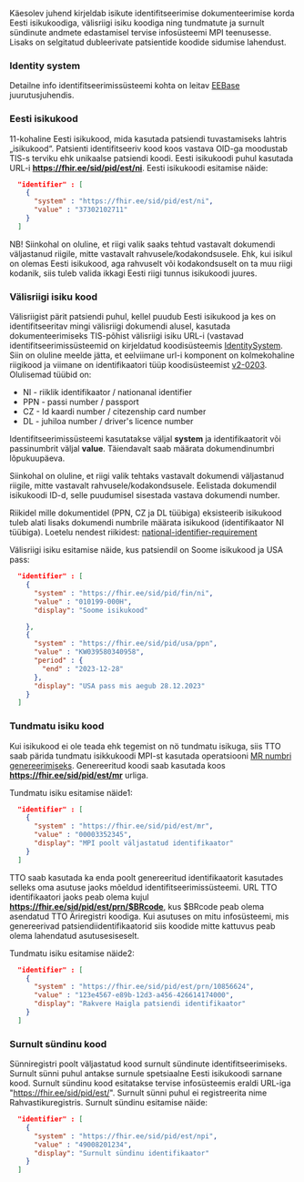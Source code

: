 Käesolev juhend kirjeldab isikute identifitseerimise dokumenteerimise korda Eesti isikukoodiga, välisriigi isiku koodiga ning tundmatute ja surnult sündinute andmete edastamisel tervise infosüsteemi MPI teenusesse. Lisaks on selgitatud dubleerivate patsientide koodide sidumise lahendust.

### Identity system
Detailne info identifitseerimissüsteemi kohta on leitav [EEBase](https://build.fhir.org/ig/HL7EE/ig-ee-base/) juurutusjuhendis.

### Eesti isikukood
11-kohaline Eesti isikukood, mida kasutada patsiendi tuvastamiseks lahtris „isikukood“.
Patsienti identifitseeriv kood koos vastava OID-ga moodustab TIS-s terviku ehk unikaalse patsiendi koodi. Eesti isikukoodi puhul kasutada URL-i **https://fhir.ee/sid/pid/est/ni**. Eesti isikukoodi esitamise näide:
```json
  "identifier" : [
    {
      "system" : "https://fhir.ee/sid/pid/est/ni",
      "value" : "37302102711"
    }
  ]
```
NB! Siinkohal on oluline, et riigi valik saaks tehtud vastavalt dokumendi väljastanud riigile, mitte vastavalt rahvusele/kodakondsusele. Ehk, kui isikul on olemas Eesti isikukood, aga rahvuselt või kodakondsuselt on ta muu riigi kodanik, siis tuleb valida ikkagi Eesti riigi tunnus isikukoodi juures.

### Välisriigi isiku kood
Välisriigist pärit patsiendi puhul, kellel puudub Eesti isikukood ja kes on identifitseeritav mingi välisriigi dokumendi alusel, kasutada dokumenteerimiseks TIS-põhist välisriigi isiku URL-i (vastavad identifitseerimissüsteemid on kirjeldatud koodisüsteemis [IdentitySystem](https://build.fhir.org/ig/HL7EE/ig-ee-base/CodeSystem-ee-identity-system.html). Siin on oluline meelde jätta, et eelviimane url-i komponent on kolmekohaline riigikood ja viimane on identifikaatori tüüp koodisüsteemist [v2-0203](http://terminology.hl7.org/CodeSystem/v2-0203). Olulisemad tüübid on:
- NI - riiklik identifikaator / nationanal identifier
- PPN - passi number / passport
- CZ - Id kaardi number / citezenship card number
- DL - juhiloa number / driver's licence number   

Identifitseerimissüsteemi kasutatakse väljal **system** ja identifikaatorit või passinumbrit väljal **value**. Täiendavalt saab määrata dokumendinumbri lõpukuupäeva.

Siinkohal on oluline, et riigi valik tehtaks vastavalt dokumendi väljastanud riigile, mitte vastavalt rahvusele/kodakondsusele. Eelistada dokumendil isikukoodi ID-d, selle puudumisel sisestada vastava dokumendi number.

Riikidel mille dokumentidel (PPN, CZ ja DL tüübiga) eksisteerib isikukood tuleb alati lisaks dokumendi numbrile määrata isikukood (identifikaator NI tüübiga). Loetelu nendest riikidest: [national-identifier-requirement](CodeSystem-national-identifier-requirement.html)

Välisriigi isiku esitamise näide, kus patsiendil on Soome isikukood ja USA pass:
```json
  "identifier" : [
    {
      "system" : "https://fhir.ee/sid/pid/fin/ni",
      "value" : "010199-000H",
      "display": "Soome isikukood"  

    },
    {
      "system" : "https://fhir.ee/sid/pid/usa/ppn",
      "value" : "KW039580340958",
      "period" : {
        "end" : "2023-12-28"
      },
      "display": "USA pass mis aegub 28.12.2023" 
    }
  ]
```

### Tundmatu isiku kood
Kui isikukood ei ole teada ehk tegemist on nö tundmatu isikuga, siis TTO saab pärida tundmatu isikkukoodi MPI-st kasutada operatsiooni [MR numbri genereerimiseks](OperationDefinition-patient-generate-mrn.html).
Genereeritud koodi saab kasutada koos **https://fhir.ee/sid/pid/est/mr** urliga.

Tundmatu isiku esitamise näide1:
```json
  "identifier" : [
    {
      "system" : "https://fhir.ee/sid/pid/est/mr",
      "value" : "00003352345",
      "display": "MPI poolt väljastatud identifikaator"      
    }
  ]
```

TTO saab kasutada ka enda poolt genereeritud identifikaatorit kasutades selleks oma asutuse jaoks mõeldud identifitseerimissüsteemi. URL TTO identifikaatori jaoks peab olema kujul **https://fhir.ee/sid/pid/est/prn/$BRcode**, kus $BRcode peab olema asendatud TTO Äriregistri koodiga. Kui asutuses on mitu infosüsteemi, mis genereerivad patsiendiidentifikaatorid siis koodide mitte kattuvus peab olema lahendatud asutusesiseselt.

Tundmatu isiku esitamise näide2:
```json
  "identifier" : [
    {
      "system" : "https://fhir.ee/sid/pid/est/prn/10856624",
      "value" : "123e4567-e89b-12d3-a456-426614174000",
      "display": "Rakvere Haigla patsiendi identifikaator"
    }
  ]
```

### Surnult sündinu kood
Sünniregistri poolt väljastatud kood surnult sündinute identifitseerimiseks.
Surnult sünni puhul antakse surnule spetsiaalne Eesti isikukoodi sarnane kood. Surnult sündinu kood esitatakse tervise infosüsteemis eraldi URL-iga "https://fhir.ee/sid/pid/est/". Surnult sünni puhul ei registreerita nime Rahvastikuregistris. Surnult sündinu esitamise näide:
```json
  "identifier" : [
    {
      "system" : "https://fhir.ee/sid/pid/est/npi",
      "value" : "49008201234",
      "display": "Surnult sündinu identifikaator"
    }
  ]
```


